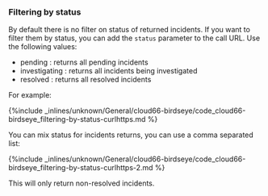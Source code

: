 <!-- usedin: [ _legacy_docker/stack-management] - post: -->


### Filtering by status

By default there is no filter on status of returned incidents. If you want to filter them by status, you can add the `status` parameter to the call URL. Use the following values:

- pending : returns all pending incidents
- investigating : returns all incidents being investigated
- resolved : returns all resolved incidents

For example:



{%include _inlines/unknown/General/cloud66-birdseye/code_cloud66-birdseye_filtering-by-status-curlhttps.md %}




You can mix status for incidents returns, you can use a comma separated list:



{%include _inlines/unknown/General/cloud66-birdseye/code_cloud66-birdseye_filtering-by-status-curlhttps-2.md %}




This will only return non-resolved incidents.

